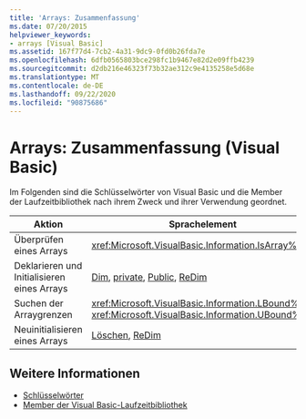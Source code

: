 ```yaml
---
title: 'Arrays: Zusammenfassung'
ms.date: 07/20/2015
helpviewer_keywords:
- arrays [Visual Basic]
ms.assetid: 167f77d4-7cb2-4a31-9dc9-0fd0b26fda7e
ms.openlocfilehash: 6dfb0565803bce298fc1b9467e82d2e09ffb4239
ms.sourcegitcommit: d2db216e46323f73b32ae312c9e4135258e5d68e
ms.translationtype: MT
ms.contentlocale: de-DE
ms.lasthandoff: 09/22/2020
ms.locfileid: "90875686"
---
```

# <a name="arrays-summary-visual-basic"></a>Arrays: Zusammenfassung (Visual Basic)

Im Folgenden sind die Schlüsselwörter von Visual Basic und die Member der Laufzeitbibliothek nach ihrem Zweck und ihrer Verwendung geordnet.  
  
|Aktion|Sprachelement|  
|------------|----------------------|  
|Überprüfen eines Arrays|<xref:Microsoft.VisualBasic.Information.IsArray%2A>|  
|Deklarieren und Initialisieren eines Arrays|[Dim](../statements/dim-statement.md), [private](../modifiers/private.md), [Public](../modifiers/public.md), [ReDim](../statements/redim-statement.md)|  
|Suchen der Arraygrenzen|<xref:Microsoft.VisualBasic.Information.LBound%2A>, <xref:Microsoft.VisualBasic.Information.UBound%2A>|  
|Neuinitialisieren eines Arrays|[Löschen](../statements/erase-statement.md), [ReDim](../statements/redim-statement.md)|  
  
## <a name="see-also"></a>Weitere Informationen

- [Schlüsselwörter](index.md)
- [Member der Visual Basic-Laufzeitbibliothek](../runtime-library-members.md)
